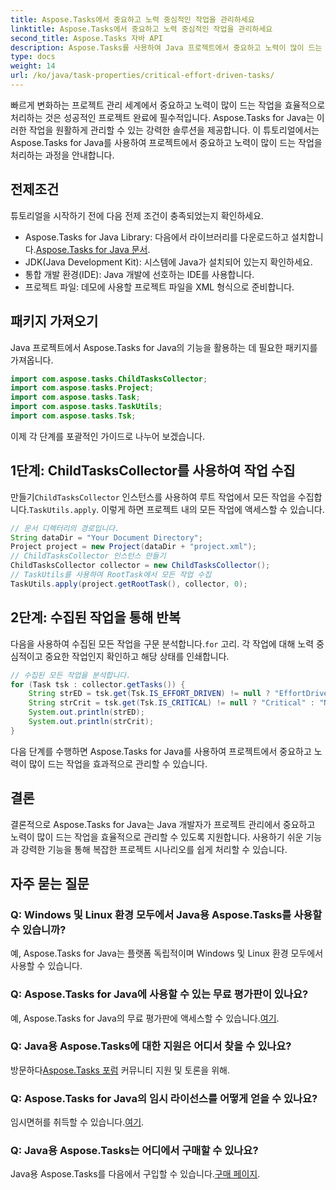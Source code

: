 ```yaml
---
title: Aspose.Tasks에서 중요하고 노력 중심적인 작업을 관리하세요
linktitle: Aspose.Tasks에서 중요하고 노력 중심적인 작업을 관리하세요
second_title: Aspose.Tasks 자바 API
description: Aspose.Tasks를 사용하여 Java 프로젝트에서 중요하고 노력이 많이 드는 작업을 쉽게 관리하세요. 라이브러리를 다운로드하고 프로젝트 관리 기능을 강화하세요.
type: docs
weight: 14
url: /ko/java/task-properties/critical-effort-driven-tasks/
---
```

빠르게 변화하는 프로젝트 관리 세계에서 중요하고 노력이 많이 드는 작업을 효율적으로 처리하는 것은 성공적인 프로젝트 완료에 필수적입니다. Aspose.Tasks for Java는 이러한 작업을 원활하게 관리할 수 있는 강력한 솔루션을 제공합니다. 이 튜토리얼에서는 Aspose.Tasks for Java를 사용하여 프로젝트에서 중요하고 노력이 많이 드는 작업을 처리하는 과정을 안내합니다.
## 전제조건
튜토리얼을 시작하기 전에 다음 전제 조건이 충족되었는지 확인하세요.
- Aspose.Tasks for Java Library: 다음에서 라이브러리를 다운로드하고 설치합니다.[Aspose.Tasks for Java 문서](https://reference.aspose.com/tasks/java/).
- JDK(Java Development Kit): 시스템에 Java가 설치되어 있는지 확인하세요.
- 통합 개발 환경(IDE): Java 개발에 선호하는 IDE를 사용합니다.
- 프로젝트 파일: 데모에 사용할 프로젝트 파일을 XML 형식으로 준비합니다.
## 패키지 가져오기
Java 프로젝트에서 Aspose.Tasks for Java의 기능을 활용하는 데 필요한 패키지를 가져옵니다.
```java
import com.aspose.tasks.ChildTasksCollector;
import com.aspose.tasks.Project;
import com.aspose.tasks.Task;
import com.aspose.tasks.TaskUtils;
import com.aspose.tasks.Tsk;
```
이제 각 단계를 포괄적인 가이드로 나누어 보겠습니다.
## 1단계: ChildTasksCollector를 사용하여 작업 수집
 만들기`ChildTasksCollector` 인스턴스를 사용하여 루트 작업에서 모든 작업을 수집합니다.`TaskUtils.apply`. 이렇게 하면 프로젝트 내의 모든 작업에 액세스할 수 있습니다.
```java
// 문서 디렉터리의 경로입니다.
String dataDir = "Your Document Directory";
Project project = new Project(dataDir + "project.xml");
// ChildTasksCollector 인스턴스 만들기
ChildTasksCollector collector = new ChildTasksCollector();
// TaskUtils를 사용하여 RootTask에서 모든 작업 수집
TaskUtils.apply(project.getRootTask(), collector, 0);
```
## 2단계: 수집된 작업을 통해 반복
 다음을 사용하여 수집된 모든 작업을 구문 분석합니다.`for` 고리. 각 작업에 대해 노력 중심적이고 중요한 작업인지 확인하고 해당 상태를 인쇄합니다.
```java
// 수집된 모든 작업을 분석합니다.
for (Task tsk : collector.getTasks()) {
    String strED = tsk.get(Tsk.IS_EFFORT_DRIVEN) != null ? "EffortDriven" : "Non-EffortDriven";
    String strCrit = tsk.get(Tsk.IS_CRITICAL) != null ? "Critical" : "Non-Critical";
    System.out.println(strED);
    System.out.println(strCrit);
}
```
다음 단계를 수행하면 Aspose.Tasks for Java를 사용하여 프로젝트에서 중요하고 노력이 많이 드는 작업을 효과적으로 관리할 수 있습니다.
## 결론
결론적으로 Aspose.Tasks for Java는 Java 개발자가 프로젝트 관리에서 중요하고 노력이 많이 드는 작업을 효율적으로 관리할 수 있도록 지원합니다. 사용하기 쉬운 기능과 강력한 기능을 통해 복잡한 프로젝트 시나리오를 쉽게 처리할 수 있습니다.
## 자주 묻는 질문
### Q: Windows 및 Linux 환경 모두에서 Java용 Aspose.Tasks를 사용할 수 있습니까?
예, Aspose.Tasks for Java는 플랫폼 독립적이며 Windows 및 Linux 환경 모두에서 사용할 수 있습니다.
### Q: Aspose.Tasks for Java에 사용할 수 있는 무료 평가판이 있나요?
 예, Aspose.Tasks for Java의 무료 평가판에 액세스할 수 있습니다.[여기](https://releases.aspose.com/).
### Q: Java용 Aspose.Tasks에 대한 지원은 어디서 찾을 수 있나요?
 방문하다[Aspose.Tasks 포럼](https://forum.aspose.com/c/tasks/15) 커뮤니티 지원 및 토론을 위해.
### Q: Aspose.Tasks for Java의 임시 라이선스를 어떻게 얻을 수 있나요?
 임시면허를 취득할 수 있습니다.[여기](https://purchase.aspose.com/temporary-license/).
### Q: Java용 Aspose.Tasks는 어디에서 구매할 수 있나요?
 Java용 Aspose.Tasks를 다음에서 구입할 수 있습니다.[구매 페이지](https://purchase.aspose.com/buy).